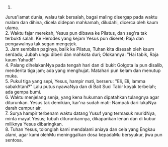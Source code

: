 1.
Jurus'lamat dunia, walau tak bersalah,
bagai maling disergap pada waktu malam
dan dihina, dicela didepan mahkamah,
diludahi, dicerca oleh kaum ulama.
<br>
2.
Waktu fajar merekah, Yesus pun dibawa
ke Pilatus, dan seg'ra tak terbukti salah.
Ke Herodes yang kejam Yesus pun diseret;
Raja dan pengawalnya tak segan mengejek.
<br>
3.
Jam sembilan paginya, balik ke Pilatus,
Tuhan kita disesah oleh kaum serdadu;
Jubah ungu diberi dan mahkota duri;
Olokannya: "Hai tabik, Raja kaum Yahudi!"
<br>
4.
Palang dihelakanNya pada tengah hari
dan di bukit Golgota Ia pun disalib,
menderita tiga jam; ada yang menghujat.
Matahari pun kelam dan menutup muka.
<br>
5.
Pukul tiga yang sepi, Yesus, hampir mati,
berseru: "Eli, Eli, lamma sabakhtani?"
Lalu putus nyawaNya dan di Bait Suci
Tabir koyak terbelah; ada gempa bumi.
<br>
6.
Waktu menjelang senja, yang kena hukuman
dipatahkan tulangnya agar diturunkan.
Yesus tak demikian, kar'na sudah mati:
Nampak dari lukaNya darah campur air.
<br>
7.
Surya hampir terbenam waktu datang Yusuf
yang termasuk muridNya, minta mayat Yesus;
tubuh diturunkannya, dikapankan lenan
dan di kubur miliknya Yesus dibaringkan.
<br>
8.
Tuhan Yesus, tolonglah kami mendalami
aniaya dan cela yang Engkau alami,
agar kami olehMu meninggalkan dosa
kepadaMu bersyukur, jiwa pun sentosa.